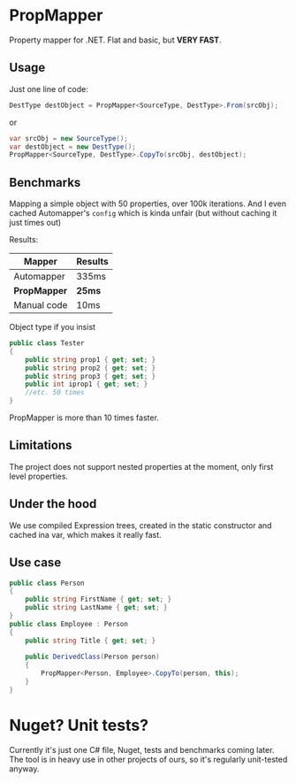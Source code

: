 # PropMapper
Property mapper for .NET. Flat and basic, but **VERY FAST**.

## Usage

Just one line of code:

```cs
DestType destObject = PropMapper<SourceType, DestType>.From(srcObj);
```

or

```cs
var srcObj = new SourceType();
var destObject = new DestType();
PropMapper<SourceType, DestType>.CopyTo(srcObj, destObject);
```

## Benchmarks

Mapping a simple object with 50 properties, over 100k iterations. And I even cached Automapper's `config` which is kinda unfair (but without caching it just times out)

Results:

| Mapper  | Results |
| ------------- | ------------- |
| Automapper   | 335ms  |
| **PropMapper**   | **25ms**  |
| Manual code  | 10ms  |

Object type if you insist

```cs
public class Tester
{
	public string prop1 { get; set; }
	public string prop2 { get; set; }
	public string prop3 { get; set; }
	public int iprop1 { get; set; }
	//etc. 50 times
}
```

PropMapper is more than 10 times faster.

## Limitations 

The project does not support nested properties at the moment, only first level properties.

## Under the hood

We use compiled Expression trees, created in the static constructor and cached ina var, which makes it really fast.

## Use case

```cs
public class Person
{
	public string FirstName { get; set; }
	public string LastName { get; set; }
}
public class Employee : Person
{
	public string Title { get; set; }
	
	public DerivedClass(Person person)
	{
		PropMapper<Person, Employee>.CopyTo(person, this);
	}
}
```

# Nuget? Unit tests?

Currently it's just one C# file, Nuget, tests and benchmarks coming later. The tool is in heavy use in other projects of ours, so it's regularly unit-tested anyway.
